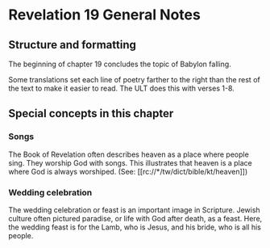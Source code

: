 # Revelation 19 General Notes
## Structure and formatting

The beginning of chapter 19 concludes the topic of Babylon falling.

Some translations set each line of poetry farther to the right than the rest of the text to make it easier to read. The ULT does this with verses 1-8.

## Special concepts in this chapter

### Songs

The Book of Revelation often describes heaven as a place where people sing. They worship God with songs. This illustrates that heaven is a place where God is always worshiped. (See: [[rc://*/tw/dict/bible/kt/heaven]])

### Wedding celebration

The wedding celebration or feast is an important image in Scripture. Jewish culture often pictured paradise, or life with God after death, as a feast. Here, the wedding feast is for the Lamb, who is Jesus, and his bride, who is all his people.